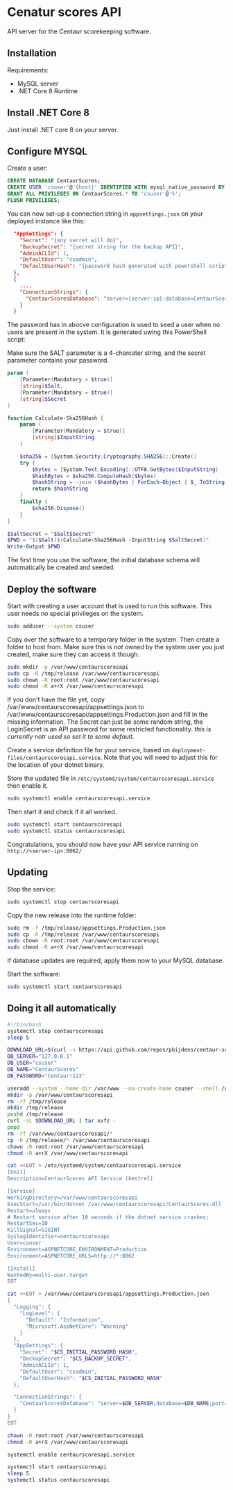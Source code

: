 # Cenatur scores API

API server for the Centaur scorekeeping software.

## Installation

Requirements:
- MySQL server
- .NET Core 8 Runtime

## Install .NET Core 8

Just install .NET core 8 on your server.

## Configure MYSQL

Create a user:
```sql
CREATE DATABASE CentaurScores;
CREATE USER 'csuser'@'{host}' IDENTIFIED WITH mysql_native_password BY '{superSecretPassword!123}';
GRANT ALL PRIVILEGES ON CentaurScores.* TO 'csuser'@'%';
FLUSH PRIVILEGES;
```

You can now set-up a connection string in ```appsettings.json``` on your deployed instance like this:

```json
  "AppSettings": {
    "Secret": "{any secret will do}",
    "BackupSecret": "{secret string for the backup API}",
    "AdminACLId": 1,
    "DefaultUser": "csadmin",
    "DefaultUserHash": "{password hash generated with powershell script}"
  },  
  {
    ...,
    "ConnectionStrings": {
      "CentaurScoresDatabase": "server={server-ip};database=CentaurScores;user=csuser;password={superSecretPassword!123}"
    }
  }
```

The password has in abocve configuration is used to seed a user when no users are present in the system. It is generated uwing this PowerShell script:

Make sure the SALT parameter is a 4-charcater string, and the secret parameter contains your password.

```PowerShell
param (
    [Parameter(Mandatory = $true)]
    [string]$Salt,
    [Parameter(Mandatory = $true)]
    [string]$Secret
)

function Calculate-Sha256Hash {
    param (
        [Parameter(Mandatory = $true)]
        [string]$InputString
    )

    $sha256 = [System.Security.Cryptography.SHA256]::Create()
    try {
        $bytes = [System.Text.Encoding]::UTF8.GetBytes($InputString)
        $hashBytes = $sha256.ComputeHash($bytes)
        $hashString = -join ($hashBytes | ForEach-Object { $_.ToString("x2") })
        return $hashString
    }
    finally {
        $sha256.Dispose()
    }
}

$SaltSecret = "$Salt$Secret"
$PWD = "$($Salt)$(Calculate-Sha256Hash -InputString $SaltSecret)"
Write-Output $PWD
```

The first time you use the software, the initial database schema will automatically be created and seeded.

## Deploy the software

Start with creating a user account that is used to run this software. This user needs no special privileges on the system.

```sh
sudo adduser --system csuser
```

Copy over the software to a temporary folder in the system. Then create a folder to host from. Make sure this is *not* owned by the system user you just created, make sure they can access it though.

```sh
sudo mkdir -p /var/www/centaurscoresapi
sudo cp -R /tmp/release /var/www/centaurscoresapi
sudo chown -R root:root /var/www/centaurscoresapi
sudo chmod -R a+rX /var/www/centaurscoresapi
```

If you don't have the file yet, copy /var/www/centaurscoresapi/appsettings.json to /var/www/centaurscoresapi/appsettings.Production.json and fill in the missing information. The Secret can just be some random string, the LoginSecret is an API password for some restricted functionality. *this is currently notr used so set it to some default*.

Create a service definition file for your service, based on ```deployment-files/centaurscoresapi.service```. Note that you will need to adjust this for the location of your dotnet binary.

Store the updated file in ```/etc/systemd/system/centaurscoresapi.service``` then enable it.

```sh
sudo systemctl enable centaurscoresapi.service
```

Then start it and check if it all worked.

```sh
sudo systemctl start centaurscoresapi
sudo systemctl status centaurscoresapi
```

Congratulations, you should now have your API service running on ```http://<server-ip>:8062/```


## Updating

Stop the service:

```sh
sudo systemctl stop centaurscoresapi
```

Copy the new release into the runtime folder:

```sh
sudo rm -f /tmp/release/appsettings.Production.json
sudo cp -R /tmp/release /var/www/centaurscoresapi
sudo chown -R root:root /var/www/centaurscoresapi
sudo chmod -R a+rX /var/www/centaurscoresapi
```

If database updates are required, apply them now to your MySQL database.

Start the software:

```sh
sudo systemctl start centaurscoresapi
```

## Doing it all automatically

```sh
#!/bin/bash
systemctl stop centaurscoresapi
sleep 5

DOWNLOAD_URL=$(curl -s https://api.github.com/repos/pbijdens/centaur-scores-api/releases/latest | grep browser_download_url | cut -d '"' -f4)
DB_SERVER="127.0.0.1"
DB_USER="csuser"
DB_NAME="CentaurScores"
DB_PASSWORD="Centaur!123"

useradd --system --home-dir /var/www --no-create-home csuser --shell /usr/sbin/nologin
mkdir -p /var/www/centaurscoresapi
rm -rf /tmp/release
mkdir /tmp/release
pushd /tmp/release
curl -sL $DOWNLOAD_URL | tar xvfz -
popd
rm -rf /var/www/centaurscoresapi/*
cp -R /tmp/release/* /var/www/centaurscoresapi
chown -R root:root /var/www/centaurscoresapi
chmod -R a+rX /var/www/centaurscoresapi

cat <<EOT > /etc/systemd/system/centaurscoresapi.service
[Unit]
Description=CentaurScores API Service (kestrel)

[Service]
WorkingDirectory=/var/www/centaurscoresapi
ExecStart=/usr/bin/dotnet /var/www/centaurscoresapi/CentaurScores.dll
Restart=always
# Restart service after 10 seconds if the dotnet service crashes:
RestartSec=10
KillSignal=SIGINT
SyslogIdentifier=centaurscoresapi
User=csuser
Environment=ASPNETCORE_ENVIRONMENT=Production
Environment=ASPNETCORE_URLS=http://*:8062

[Install]
WantedBy=multi-user.target
EOT

cat <<EOT > /var/www/centaurscoresapi/appsettings.Production.json
{
  "Logging": {
    "LogLevel": {
      "Default": "Information",
      "Microsoft.AspNetCore": "Warning"
    }
  },
  "AppSettings": {
    "Secret": "$CS_INITIAL_PASSWORD_HASH",
    "BackupSecret": "$CS_BACKUP_SECRET",
    "AdminACLId": 1,
    "DefaultUser": "csadmin",
    "DefaultUserHash": "$CS_INITIAL_PASSWORD_HASH"
  },  

  "ConnectionStrings": {
    "CentaurScoresDatabase": "server=$DB_SERVER;database=$DB_NAME;port=3306;user=$DB_USER;password=$DB_PASSWORD"
  }
}
EOT

chown -R root:root /var/www/centaurscoresapi
chmod -R a+rX /var/www/centaurscoresapi

systemctl enable centaurscoresapi.service

systemctl start centaurscoresapi
sleep 5
systemctl status centaurscoresapi

```
